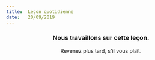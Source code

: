 ```yaml
---
title:  Leçon quotidienne
date:   20/09/2019
---
```


### <center>Nous travaillons sur cette leçon.</center>
<center>Revenez plus tard, s'il vous plaît.</center>